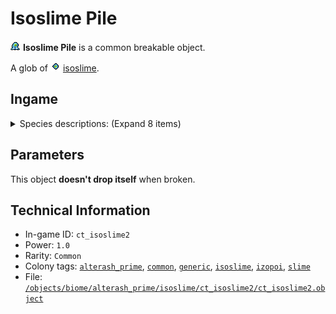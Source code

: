 # Isoslime Pile

<img src="https://raw.githubusercontent.com/Ceterai/Enternia/main/objects/biome/alterash_prime/isoslime/ct_isoslime2/icon.png" alt="Isoslime Pile icon" loading="lazy" height=16px width="auto" /> **Isoslime Pile** is a common breakable object.

A glob of <img src="https://raw.githubusercontent.com/Ceterai/Enternia/main/items/throwables/ct_isoslime_ball.png" alt="Isoslime icon" loading="lazy" height=16px width="auto" /> [isoslime](https://ceterai.github.io/MyEnternia/Wiki/Isoslime).

## Ingame

<details><summary>Species descriptions: (Expand 8 items)</summary>

- Alta: I could get a biosample from this! Or maybe even a cryonic extract, if I'm lucky.
- Apex: A slime deposit. It appears to be dripping.
- Avian: A disgusting slime ball.
- Floran: Floran wants to avoid touching ssslime.
- Glitch: Disgusted. A viscous slime deposit.
- Human: Slime is so gross.
- Hylotl: Slime isn't so bad when your skin is already slimy.
- Novakid: Oozing slime.

</details>

## Parameters

This object **doesn't drop itself** when broken.

## Technical Information

- In-game ID: `ct_isoslime2`
- Power: `1.0`
- Rarity: `Common`
- Colony tags: [`alterash_prime`](https://ceterai.github.io/MyEnternia/Wiki/Tags/AlterashPrime), [`common`](https://ceterai.github.io/MyEnternia/Wiki/Tags/Common), [`generic`](https://ceterai.github.io/MyEnternia/Wiki/Tags/Generic), [`isoslime`](https://ceterai.github.io/MyEnternia/Wiki/Tags/Isoslime), [`izopoi`](https://ceterai.github.io/MyEnternia/Wiki/Tags/Izopoi), [`slime`](https://ceterai.github.io/MyEnternia/Wiki/Tags/Slime)
- File: [`/objects/biome/alterash_prime/isoslime/ct_isoslime2/ct_isoslime2.object`](https://github.com/Ceterai/Enternia/blob/main/objects/biome/alterash_prime/isoslime/ct_isoslime2/ct_isoslime2.object)
